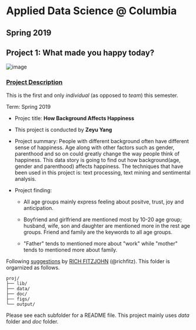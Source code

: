 # Applied Data Science @ Columbia
## Spring 2019
## Project 1: What made you happy today?

![image](figs/title.jpeg)

### [Project Description](doc/Proj1_desc.md)
This is the first and only *individual* (as opposed to *team*) this semester. 

Term: Spring 2019

+ Projec title: __How Background Affects Happiness__
+ This project is conducted by __Zeyu Yang__

+ Project summary: People with different background often have different sense of happiness. Age along with other factors such as gender, parenthood and so on could greatly change the way people think of happiness. This data story is going to find out how background(age, gender and parenthood) affects happiness. The techniques that have been used in this project is: text processing, text mining and sentimental analysis.

+ Project finding:
  
  * All age groups mainly express feeling about positve, trust, joy and anticipation.

  * Boyfriend and girlfriend are mentioned most by 10-20 age group; husband, wife, son and daughter are mentioned more in the rest age groups. Friend and family are the keywords to all age groups.

  * "Father" tends to mentioned more about "work" while "mother" tends to mentioned more about family.

Following [suggestions](http://nicercode.github.io/blog/2013-04-05-projects/) by [RICH FITZJOHN](http://nicercode.github.io/about/#Team) (@richfitz). This folder is orgarnized as follows.

```
proj/
├── lib/
├── data/
├── doc/
├── figs/
└── output/
```

Please see each subfolder for a README file. This project mainly uses *data* folder and *doc* folder.
